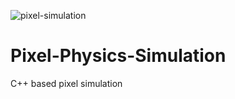 ![pixel-simulation](/resources/pixel-simulation.gif)

# Pixel-Physics-Simulation
C++ based pixel simulation


